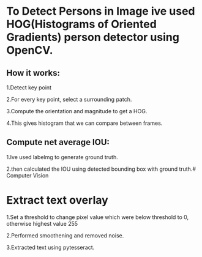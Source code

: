 # To Detect Persons in Image ive used HOG(Histograms of Oriented Gradients) person detector using OpenCV.

## How it works:

1.Detect key point

2.For every key point, select a surrounding patch.

3.Compute the orientation and magnitude to get a HOG.

4.This gives histogram that we can compare between frames.

## Compute net average IOU:

1.Ive used labelmg to generate ground truth.

2.then calculated the IOU using detected bounding box with ground truth.# Computer Vision

# Extract text overlay

1.Set a threshold to change pixel value which were below threshold to 0, otherwise highest value 255

2.Performed smoothening and removed noise.

3.Extracted text using pytesseract.


